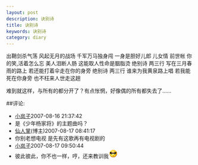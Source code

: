 ```yaml
---
layout: post
description: 诀别诗
title: 诀别诗
keywords: 诀别诗
category: diary
---
```

出鞘剑杀气荡
风起无月的战场
千军万马独身闯
一身是胆好儿郎
儿女情
前世帐
你的笑,活着怎么忘
美人泪断人肠
这能取人性命是胭脂烫
绝别诗
两三行
写在三月春雨的路上
若还能打着伞走在你的身旁
绝别诗
两三行
谁来为我黄泉路上唱
若我能死在你身旁
也不枉来人世走这趟

难到就这样，与所有的都分开了？有点怅惘，好像偶的所有都失去了……   


##评论:
- [小岚子](http://user.qzone.qq.com/347123766)<time>2007-08-16 21:37:42</time> 
- 是《少年杨家将》的主题曲吗？ 
- [仙人掌](http://user.qzone.qq.com/403169989)(博主)<time>2007-08-17 08:41:17</time> 
- 你别老想电视 是先有这歌再有电视剧的 
- [小岚子](http://user.qzone.qq.com/347123766)<time>2007-08-17 09:50:44</time> 
- 彼此彼此，你不也一样，哼，还来教训我![](/images/e116.gif)
